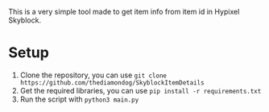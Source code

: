 This is a very simple tool made to get item info from item id in Hypixel Skyblock.

# Setup
1. Clone the repository, you can use `git clone https://github.com/thediamondog/SkyblockItemDetails`
2. Get the required libraries, you can use `pip install -r requirements.txt`
3. Run the script with `python3 main.py`